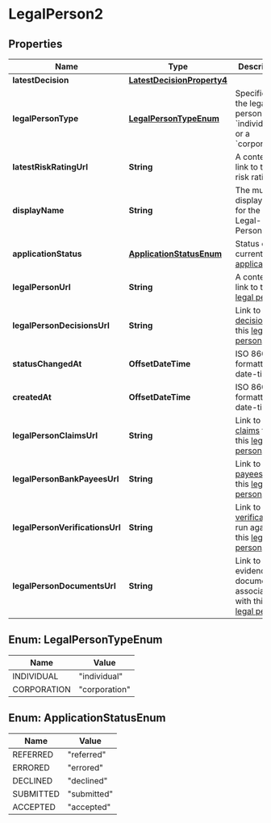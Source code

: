 

# LegalPerson2


## Properties

| Name | Type | Description | Notes |
|------------ | ------------- | ------------- | -------------|
|**latestDecision** | [**LatestDecisionProperty4**](LatestDecisionProperty4.md) |  |  [optional] |
|**legalPersonType** | [**LegalPersonTypeEnum**](#LegalPersonTypeEnum) | Specifies if the legal person is an &#x60;individual&#x60; or a &#x60;corporation&#x60;. |  |
|**latestRiskRatingUrl** | **String** | A contextual link to the risk rating. |  [optional] |
|**displayName** | **String** | The mutable display name for the Legal-Person |  |
|**applicationStatus** | [**ApplicationStatusEnum**](#ApplicationStatusEnum) | Status of the current [application](http://docs.griffin.com) |  [optional] |
|**legalPersonUrl** | **String** | A contextual link to the [legal person](http://docs.griffin.com). |  |
|**legalPersonDecisionsUrl** | **String** | Link to [decisions](http://docs.griffin.com) for this [legal person](http://docs.griffin.com). |  |
|**statusChangedAt** | **OffsetDateTime** | ISO 8601 formatted date-time. |  [optional] |
|**createdAt** | **OffsetDateTime** | ISO 8601 formatted date-time. |  |
|**legalPersonClaimsUrl** | **String** | Link to the [claims](http://docs.griffin.com) for this [legal person](http://docs.griffin.com). |  [optional] |
|**legalPersonBankPayeesUrl** | **String** | Link to the [payees](http://docs.griffin.com) for this [legal person](http://docs.griffin.com). |  [optional] |
|**legalPersonVerificationsUrl** | **String** | Link to all [verifications](http://docs.griffin.com) run against this [legal person](http://docs.griffin.com). |  |
|**legalPersonDocumentsUrl** | **String** | Link to all evidence documents associated with this [legal person](http://docs.griffin.com). |  |



## Enum: LegalPersonTypeEnum

| Name | Value |
|---- | -----|
| INDIVIDUAL | &quot;individual&quot; |
| CORPORATION | &quot;corporation&quot; |



## Enum: ApplicationStatusEnum

| Name | Value |
|---- | -----|
| REFERRED | &quot;referred&quot; |
| ERRORED | &quot;errored&quot; |
| DECLINED | &quot;declined&quot; |
| SUBMITTED | &quot;submitted&quot; |
| ACCEPTED | &quot;accepted&quot; |



